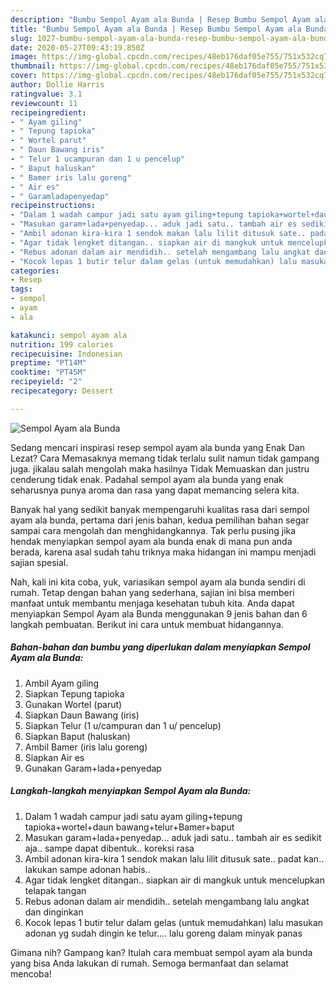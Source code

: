 ```yaml
---
description: "Bumbu Sempol Ayam ala Bunda | Resep Bumbu Sempol Ayam ala Bunda Yang Lezat Sekali"
title: "Bumbu Sempol Ayam ala Bunda | Resep Bumbu Sempol Ayam ala Bunda Yang Lezat Sekali"
slug: 1027-bumbu-sempol-ayam-ala-bunda-resep-bumbu-sempol-ayam-ala-bunda-yang-lezat-sekali
date: 2020-05-27T09:43:19.850Z
image: https://img-global.cpcdn.com/recipes/48eb176daf05e755/751x532cq70/sempol-ayam-ala-bunda-foto-resep-utama.jpg
thumbnail: https://img-global.cpcdn.com/recipes/48eb176daf05e755/751x532cq70/sempol-ayam-ala-bunda-foto-resep-utama.jpg
cover: https://img-global.cpcdn.com/recipes/48eb176daf05e755/751x532cq70/sempol-ayam-ala-bunda-foto-resep-utama.jpg
author: Dollie Harris
ratingvalue: 3.1
reviewcount: 11
recipeingredient:
- " Ayam giling"
- " Tepung tapioka"
- " Wortel parut"
- " Daun Bawang iris"
- " Telur 1 ucampuran dan 1 u pencelup"
- " Baput haluskan"
- " Bamer iris lalu goreng"
- " Air es"
- " Garamladapenyedap"
recipeinstructions:
- "Dalam 1 wadah campur jadi satu ayam giling+tepung tapioka+wortel+daun bawang+telur+Bamer+baput"
- "Masukan garam+lada+penyedap... aduk jadi satu.. tambah air es sedikit aja.. sampe dapat dibentuk.. koreksi rasa"
- "Ambil adonan kira-kira 1 sendok makan lalu lilit ditusuk sate.. padat kan.. lakukan sampe adonan habis.."
- "Agar tidak lengket ditangan.. siapkan air di mangkuk untuk mencelupkan telapak tangan"
- "Rebus adonan dalam air mendidih.. setelah mengambang lalu angkat dan dinginkan"
- "Kocok lepas 1 butir telur dalam gelas (untuk memudahkan) lalu masukan adonan yg sudah dingin ke telur.... lalu goreng dalam minyak panas"
categories:
- Resep
tags:
- sempol
- ayam
- ala

katakunci: sempol ayam ala 
nutrition: 199 calories
recipecuisine: Indonesian
preptime: "PT14M"
cooktime: "PT45M"
recipeyield: "2"
recipecategory: Dessert

---
```



![Sempol Ayam ala Bunda](https://img-global.cpcdn.com/recipes/48eb176daf05e755/751x532cq70/sempol-ayam-ala-bunda-foto-resep-utama.jpg)

Sedang mencari inspirasi resep sempol ayam ala bunda yang Enak Dan Lezat? Cara Memasaknya memang tidak terlalu sulit namun tidak gampang juga. jikalau salah mengolah maka hasilnya Tidak Memuaskan dan justru cenderung tidak enak. Padahal sempol ayam ala bunda yang enak seharusnya punya aroma dan rasa yang dapat memancing selera kita.



Banyak hal yang sedikit banyak mempengaruhi kualitas rasa dari sempol ayam ala bunda, pertama dari jenis bahan, kedua pemilihan bahan segar sampai cara mengolah dan menghidangkannya. Tak perlu pusing jika hendak menyiapkan sempol ayam ala bunda enak di mana pun anda berada, karena asal sudah tahu triknya maka hidangan ini mampu menjadi sajian spesial.


Nah, kali ini kita coba, yuk, variasikan sempol ayam ala bunda sendiri di rumah. Tetap dengan bahan yang sederhana, sajian ini bisa memberi manfaat untuk membantu menjaga kesehatan tubuh kita. Anda dapat menyiapkan Sempol Ayam ala Bunda menggunakan 9 jenis bahan dan 6 langkah pembuatan. Berikut ini cara untuk membuat hidangannya.

<!--inarticleads1-->

##### Bahan-bahan dan bumbu yang diperlukan dalam menyiapkan Sempol Ayam ala Bunda:

1. Ambil  Ayam giling
1. Siapkan  Tepung tapioka
1. Gunakan  Wortel (parut)
1. Siapkan  Daun Bawang (iris)
1. Siapkan  Telur (1 u/campuran dan 1 u/ pencelup)
1. Siapkan  Baput (haluskan)
1. Ambil  Bamer (iris lalu goreng)
1. Siapkan  Air es
1. Gunakan  Garam+lada+penyedap




<!--inarticleads2-->

##### Langkah-langkah menyiapkan Sempol Ayam ala Bunda:

1. Dalam 1 wadah campur jadi satu ayam giling+tepung tapioka+wortel+daun bawang+telur+Bamer+baput
1. Masukan garam+lada+penyedap... aduk jadi satu.. tambah air es sedikit aja.. sampe dapat dibentuk.. koreksi rasa
1. Ambil adonan kira-kira 1 sendok makan lalu lilit ditusuk sate.. padat kan.. lakukan sampe adonan habis..
1. Agar tidak lengket ditangan.. siapkan air di mangkuk untuk mencelupkan telapak tangan
1. Rebus adonan dalam air mendidih.. setelah mengambang lalu angkat dan dinginkan
1. Kocok lepas 1 butir telur dalam gelas (untuk memudahkan) lalu masukan adonan yg sudah dingin ke telur.... lalu goreng dalam minyak panas




Gimana nih? Gampang kan? Itulah cara membuat sempol ayam ala bunda yang bisa Anda lakukan di rumah. Semoga bermanfaat dan selamat mencoba!
